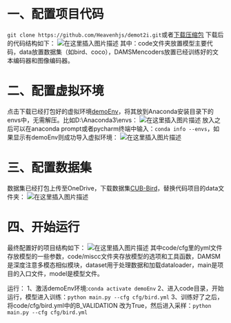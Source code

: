 
# 一、配置项目代码
`git clone https://github.com/Heavenhjs/demot2i.git`或者[下载压缩包](https://github.com/Heavenhjs/demot2i.git)
下载后的代码结构如下：
![在这里插入图片描述](https://img-blog.csdnimg.cn/366f31b2de6644bb81f74e6d124a7157.png)
其中：code文件夹放置模型主要代码，data放置数据集（如bird、coco），DAMSMencoders放置已经训练好的文本编码器和图像编码器。

# 二、配置虚拟环境
点击下载已经打包好的虚拟环境[demoEnv](%28https://1drv.ms/u/s!AlLisU6CMruCkFMZhgtuEb4iDvOy?e=2nFYdW%29)，将其放到Anaconda安装目录下的envs中，无需解压。比如D:\Anaconda3\envs：
![在这里插入图片描述](https://img-blog.csdnimg.cn/68b3ae9d2d7f443c91b444eddfc15e9e.png)
放入之后可以在anaconda prompt或者pycharm终端中输入：`conda info --envs`，如果显示有demoEnv则成功导入虚拟环境：
![在这里插入图片描述](https://img-blog.csdnimg.cn/823853c2ac2c48d1b617a4a9ae25e58c.png)

# 三、配置数据集
数据集已经打包上传至OneDrive，下载数据集[CUB-Bird](https://1drv.ms/u/s!AlLisU6CMruC0QKvjjmNjXzC9wRj?e=h0PC6y)，替换代码项目的data文件夹：
![在这里插入图片描述](https://img-blog.csdnimg.cn/8d160ba7c9db4d4da011fd76d0513e85.png)
# 四、开始运行
最终配置好的项目结构如下：
![在这里插入图片描述](https://img-blog.csdnimg.cn/5008aced3da4433188e51b86e325db17.png)
其中code/cfg里的yml文件存放模型的一些参数，code/miscc文件夹存放模型的选项和工具函数，DAMSM是深度注意多模态相似模块，dataset用于处理数据和加载dataloader，main是项目的入口文件，model是模型文件。

运行：
1、激活demoEnv环境:`conda activate demoEnv`
2、进入code目录，开始运行，模型进入训练：`python main.py --cfg cfg/bird.yml`
3、训练好了之后，将code/cfg/bird.yml中的B_VALIDATION 改为True，然后进入采样：`python main.py --cfg cfg/bird.yml`


